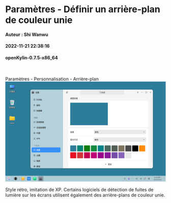 # Paramètres - Définir un arrière-plan de couleur unie
#### Auteur : Shi Wanwu
#### 2022-11-21 22:38:16
#### openKylin-0.7.5-x86_64

&emsp;

Paramètres - Personnalisation - Arrière-plan
![image](./assets/纯色背景/ok-screen-color-1.png)

Style rétro, imitation de XP.
Certains logiciels de détection de fuites de lumière sur les écrans utilisent également des arrière-plans de couleur unie.

&emsp;